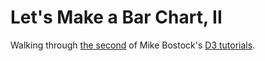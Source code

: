 # Let's Make a Bar Chart, II

Walking through [the second](http://bost.ocks.org/mike/bar/2) of Mike Bostock's [D3 tutorials](https://github.com/joyrexus/sandbox/tree/master/D3#tutorials).
